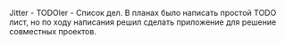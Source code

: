 Jitter - TODOler - Список дел.
В планах было написать простой TODO лист, но по ходу написания решил сделать приложение для решение совместных проектов.

